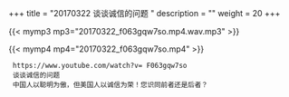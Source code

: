 +++
title = "20170322  谈谈诚信的问题 "
description = ""
weight = 20
+++

{{< mymp3 mp3="20170322_f063gqw7so.mp4.wav.mp3" >}}

{{< mymp4 mp4="20170322_f063gqw7so.mp4" >}}

     https://www.youtube.com/watch?v= F063gqw7so 
     谈谈诚信的问题 
     中国人以聪明为傲，但美国人以诚信为荣！您识同前者还是后者？ 
